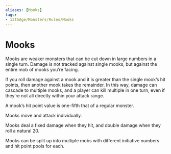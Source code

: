 ```yaml
---
aliases: [Mooks]
tags: 
- 13thAge/Monsters/Rules/Mooks
---
```

# Mooks

Mooks are weaker monsters that can be cut down in large numbers in a single turn. Damage is not tracked against single mooks, but against the entire mob of mooks you’re facing. 

If you roll damage against a mook and it is greater than the single mook’s hit points, then another mook takes the remainder. In this way, damage can cascade to multiple mooks, and a player can kill multiple in one turn, even if they’re not all directly within your attack range.

A mook’s hit point value is one-fifth that of a regular monster.

Mooks move and attack individually. 

Mooks deal a fixed damage when they hit, and double damage when they roll a natural 20.

Mooks can be split up into multiple mobs with different initiative numbers and hit point pools for each.